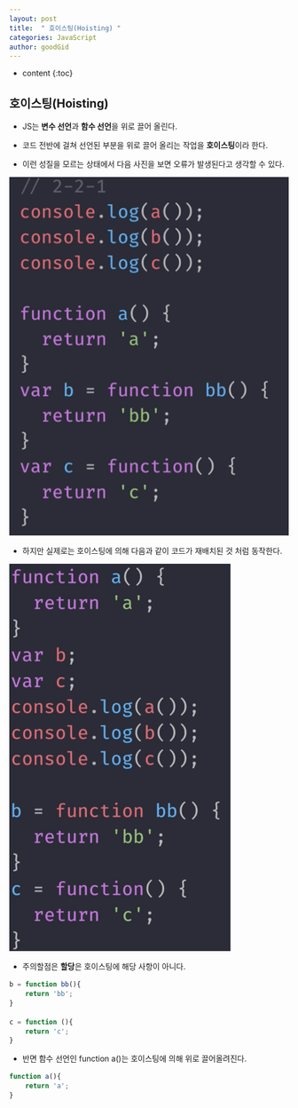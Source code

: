 ```yaml
---
layout: post
title:  " 호이스팅(Hoisting) "
categories: JavaScript
author: goodGid
---
```

* content
{:toc}

## 호이스팅(Hoisting)

* JS는 **변수 선언**과 **함수 선언**을 위로 끌어 올린다.

* 코드 전반에 걸쳐 선언된 부분을 위로 끌어 올리는 작업을 **호이스팅**이라 한다.








* 이런 성질을 모르는 상태에서 다음 사진을 보면 오류가 발생된다고 생각할 수 있다.

![](/assets/img/javascript/js_hoisting_1.png)

* 하지만 실제로는 호이스팅에 의해 다음과 같이 코드가 재배치된 것 처럼 동작한다.

![](/assets/img/javascript/js_hoisting_2.png)

* 주의할점은 **할당**은 호이스팅에 해당 사항이 아니다.

``` js
b = function bb(){
    return 'bb';
}

c = function (){
    return 'c';
}
```
* 반면 함수 선언인 function a()는 호이스팅에 의해 위로 끌어올려진다.

``` js
function a(){
    return 'a';
}
```

